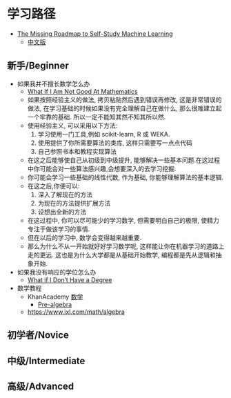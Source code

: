 # 学习路径

- [The Missing Roadmap to Self-Study Machine Learning](http://machinelearningmastery.com/machine-learning-roadmap-your-self-study-guide-to-machine-learning/)
  - [中文版](http://www.jianshu.com/p/82f39ed4f089)

## 新手/Beginner

- 如果我并不擅长数学怎么办
  - [What If I Am Not Good At Mathematics](http://machinelearningmastery.com/what-if-im-not-good-at-mathematics/)
  - 如果按照经验主义的做法, 拷贝粘贴然后遇到错误再修改, 这是非常错误的做法, 在学习基础的时候如果没有完全理解自己在做什么, 那么很难建立起一个牢靠的基础. 所以一定不能知其然不知其所以然.
  - 使用经验主义, 可以采用以下方法:
    1. 学习使用一门工具,例如 scikit-learn, R 或 WEKA.
    2. 使用提供了你所需要算法的类库, 这样只需要写一点点代码
    3. 自己参照书本和教程实现算法
  - 在这之后能够使自己从初级到中级提升, 能够解决一些基本问题.在这过程中你可能会对一些算法感兴趣,会想要深入的去学习挖掘.
  - 你可能会学习一些基础的线性代数, 作为基础, 你能够理解算法的基本逻辑.
  - 在这之后,你便可以:
    1. 深入了解现在的方法
    2. 为现在的方法提供扩展方法
    3. 设想出全新的方法
  - 在这过程中, 你可以尽可能少的学习数学, 但需要明白自己的极限, 使精力专注于做该学习的事情.
  - 但在以后的学习中, 数学会变得越来越重要.
  - 那么为什么不从一开始就好好学习数学呢, 这样能让你在机器学习的道路上走的更远. 这也是为什么大学都是从基础开始教学, 编程都是先从逻辑和抽象开始.
- 如果我没有响应的学位怎么办
  - [What if I Don’t Have a Degree](http://machinelearningmastery.com/what-if-i-dont-have-a-degree/)
- 数学教程
  - KhanAcademy [数学](https://www.khanacademy.org/math)
    - [Pre-algebra](https://www.khanacademy.org/math/pre-algebra)
  - https://www.ixl.com/math/algebra

## 初学者/Novice

## 中级/Intermediate

## 高级/Advanced

